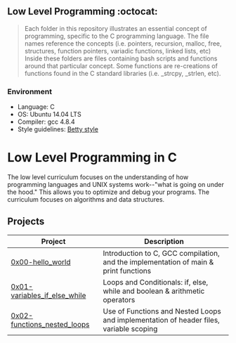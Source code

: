 ## Low Level Programming :octocat:
> Each folder in this repository illustrates an essential concept of programming,
> specific to the C programming language. The file names reference the concepts
> (i.e. pointers, recursion, malloc, free, structures, function pointers, variadic
> functions, linked lists, etc) Inside these folders are files containing bash
> scripts and functions around that particular concept. Some functions are
> re-creations of functions found in the C standard libraries (i.e. _strcpy, _strlen,
> etc).

### Environment
* Language: C
* OS: Ubuntu 14.04 LTS
* Compiler: gcc 4.8.4
* Style guidelines: [Betty style](https://github.com/holbertonschool/Betty/wiki)

# Low Level Programming in C
The low level curriculum focuses on the understanding of how programming languages and UNIX systems work--"what is going on under the hood." This allows you to optimize and debug your programs. The curriculum focuses on algorithms and data structures.

## Projects
| Project | Description |
| --- | --- |
| [0x00-hello_world](https://github.com/pie972/alx-low_level_programming/tree/master/0x00-hello_world) | Introduction to C, GCC compilation, and the implementation of main & print functions |
| [0x01-variables_if_else_while](https://github.com/pie972/alx-low_level_programming/tree/master/0x01-variables_if_else_while) | Loops and Conditionals: if, else, while and boolean & arithmetic operators |
| [0x02-functions_nested_loops](https://github.com/pie972/alx-low_level_programming/tree/master/0x02-functions_nested_loops) | Use of Functions and Nested Loops and implementation of header files, variable scoping |

